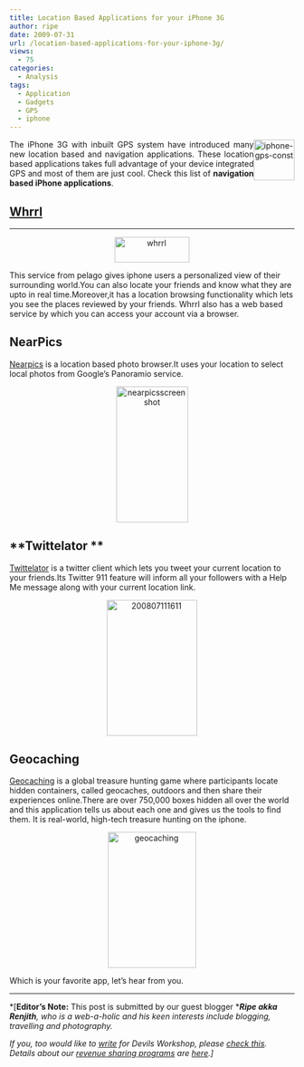 ```yaml
---
title: Location Based Applications for your iPhone 3G
author: ripe
date: 2009-07-31
url: /location-based-applications-for-your-iphone-3g/
views:
  - 75
categories:
  - Analysis
tags:
  - Application
  - Gadgets
  - GPS
  - iphone
---
```

<p align="justify">
  <a href="http://cdn.devilsworkshop.org/files/2009/07/iphonegpsconst.jpg"><img class="wp-image-51897" style="margin-left: 0px;margin-right: 0px" src="http://cdn.devilsworkshop.org/files/2009/07/iphonegpsconst_thumb.jpg" border="0" alt="iphone-gps-const" width="72" height="72" align="right" /></a> The iPhone 3G with inbuilt GPS system have introduced many new location based and navigation applications. These location based applications takes full advantage of your device integrated GPS and most of them are just cool. Check this list of <strong>navigation based iPhone applications</strong>.
</p>

## **<a href="http://whrrl.com/" onclick="_gaq.push(['_trackEvent', 'outbound-article', 'http://whrrl.com/', 'Whrrl']);" target="_blank">Whrrl</a>**

** **

<p style="text-align: center">
  <a href="http://cdn.devilsworkshop.org/files/2009/07/whrrl.jpg"><img class="aligncenter" style="border-top-width: 0px;border-left-width: 0px;float: none;border-bottom-width: 0px;margin-left: auto;margin-right: auto;border-right-width: 0px" src="http://cdn.devilsworkshop.org/files/2009/07/whrrl_thumb.jpg" border="0" alt="whrrl" width="132" height="45" /></a>
</p>

This service from pelago gives iphone users a personalized view of their surrounding world.You can also locate your friends and know what they are upto in real time.Moreover,it has a location browsing functionality which lets you see the places reviewed by your friends. Whrrl also has a web based service by which you can access your account via a browser.

## **NearPics**

<a href="http://themacbox.co.uk/nearpics/" onclick="_gaq.push(['_trackEvent', 'outbound-article', 'http://themacbox.co.uk/nearpics/', 'Nearpics']);" target="_blank">Nearpics</a> is a location based photo browser.It uses your location to select local photos from Google&#8217;s Panoramio service.

<p style="text-align: center">
  <a href="http://cdn.devilsworkshop.org/files/2009/07/nearpicsscreenshot.png"><img class="aligncenter" style="border-top-width: 0px;border-left-width: 0px;float: none;border-bottom-width: 0px;margin-left: auto;margin-right: auto;border-right-width: 0px" src="http://cdn.devilsworkshop.org/files/2009/07/nearpicsscreenshot_thumb.png" border="0" alt="nearpicsscreenshot" width="127" height="240" /></a>
</p>

## **Twittelator **

<a href="http://www.stone.com/twittelator/" onclick="_gaq.push(['_trackEvent', 'outbound-article', 'http://www.stone.com/twittelator/', 'Twittelator']);" target="_blank">Twittelator</a> is a twitter client which lets you tweet your current location to your friends.Its Twitter 911 feature will inform all your followers with a Help Me message along with your current location link.

<p style="text-align: center">
  <a href="http://cdn.devilsworkshop.org/files/2009/07/200807111611.jpg"><img class="aligncenter" style="border-top-width: 0px;border-left-width: 0px;float: none;border-bottom-width: 0px;margin-left: auto;margin-right: auto;border-right-width: 0px" src="http://cdn.devilsworkshop.org/files/2009/07/200807111611_thumb.jpg" border="0" alt="200807111611" width="160" height="240" /></a>
</p>

## Geocaching

<a href="http://www.geocaching.com/iphone/" onclick="_gaq.push(['_trackEvent', 'outbound-article', 'http://www.geocaching.com/iphone/', 'Geocaching']);" target="_blank">Geocaching</a> is a global treasure hunting game where participants locate hidden containers, called geocaches, outdoors and then share their experiences online.There are over 750,000 boxes hidden all over the world and this application tells us about each one and gives us the tools to find them. It is real-world, high-tech treasure hunting on the iphone.

<p style="text-align: center">
  <a href="http://cdn.devilsworkshop.org/files/2009/07/geocaching.jpg"><img class="aligncenter" style="float: none;margin-left: auto;margin-right: auto" src="http://cdn.devilsworkshop.org/files/2009/07/geocaching_thumb.jpg" border="0" alt="geocaching" width="156" height="240" /></a>
</p>

Which is your favorite app, let’s hear from you.

* * *

*[**Editor&#8217;s Note:** This post is submitted by our guest blogger ****Ripe akka Renjith**, who is a web-a-holic and his keen interests include blogging, travelling and photography.*</p> 

*If you, too would like to [write][1] for Devils Workshop, please [check this][1]. Details about our [revenue sharing programs][1] are [here][1].]*

 [1]: http://devilsworkshop.org/join-dw/

